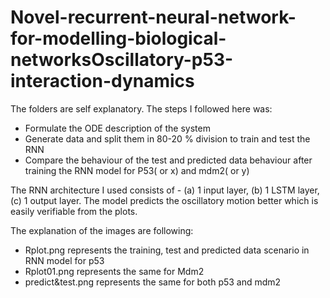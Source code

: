 # Novel-recurrent-neural-network-for-modelling-biological-networksOscillatory-p53-interaction-dynamics
The folders are self explanatory. The steps I followed here was:
- Formulate the ODE description of the system
- Generate data and split them in 80-20 % division to train and test the RNN
- Compare the behaviour of the test and predicted data behaviour after training the RNN model for P53( or x) and mdm2( or y)

The RNN architecture I used consists of - (a) 1 input layer, (b) 1 LSTM layer, (c) 1 output layer. The model predicts the oscillatory motion better which is easily verifiable from the plots. 

The explanation of the images are following:
- Rplot.png represents the training, test and predicted data scenario in RNN model for p53
- Rplot01.png represents the same for Mdm2
- predict&test.png represents the same for both p53 and mdm2
